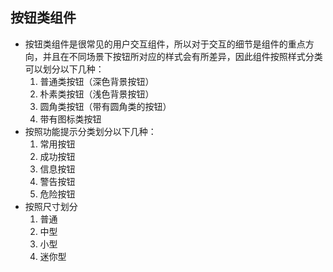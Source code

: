 ## 按钮类组件
* 按钮类组件是很常见的用户交互组件，所以对于交互的细节是组件的重点方向，并且在不同场景下按钮所对应的样式会有所差异，因此组件按照样式分类可以划分以下几种：
	1. 普通类按钮（深色背景按钮）
	2. 朴素类按钮（浅色背景按钮）
	3. 圆角类按钮（带有圆角类的按钮）
	4. 带有图标类按钮
* 按照功能提示分类划分以下几种：
	1. 常用按钮
	2. 成功按钮
	3. 信息按钮
	4. 警告按钮
	5. 危险按钮
* 按照尺寸划分
	1. 普通
	2. 中型
	3. 小型
	4. 迷你型
